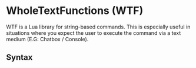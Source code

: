WholeTextFunctions (WTF)
========================

WTF is a Lua library for string-based commands. This is especially useful in situations where you expect the user to execute the command via a text medium (E.G: Chatbox / Console).

Syntax
------